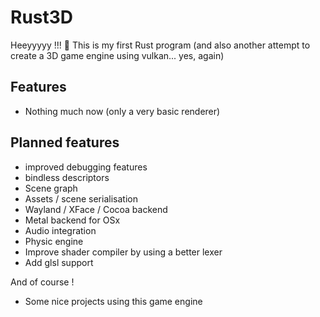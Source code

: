# Rust3D

Heeyyyyy !!! 🙌
This is my first Rust program (and also another attempt to create a 3D game engine using vulkan... yes, again)

## Features

- Nothing much now (only a very basic renderer)

## Planned features

- improved debugging features
- bindless descriptors
- Scene graph
- Assets / scene serialisation
- Wayland / XFace / Cocoa backend
- Metal backend for OSx
- Audio integration
- Physic engine
- Improve shader compiler by using a better lexer
- Add glsl support

And of course !
- Some nice projects using this game engine
